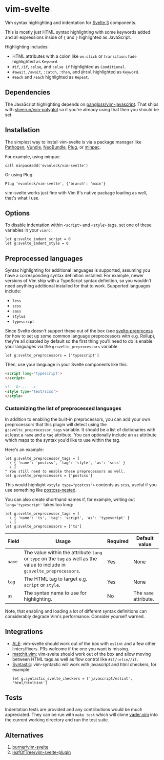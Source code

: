 # vim-svelte

Vim syntax highlighting and indentation for [Svelte 3][svelte] components.

This is mostly just HTML syntax highlighting with some keywords added and all
expressions inside of `{` and `}` highlighted as JavaScript.

Highlighting includes:

- HTML attributes with a colon like `on:click` or `transition:fade` highlighted
    as `Keyword`.
- `#if`, `/if`, `:else`, and `:else if` highlighted as `Conditional`.
- `#await`, `/await`, `:catch`, `:then`, and `@html` highlighted as `Keyword`.
- `#each` and `/each` highlighted as `Repeat`.


## Dependencies

The JavaScript highlighting depends on
[pangloss/vim-javascript][vim-javascript]. That ships with
[sheerun/vim-polyglot][vim-polyglot] so if you're already using that then you
should be set.


## Installation

The simplest way to install vim-svelte is via a package manager like
[Pathogen][pathogen], [Vundle][vundle], [NeoBundle][neobundle],
[Plug][vim-plug], or [minpac][minpac].

For example, using minpac:

```vimscript
call minpac#add('evanleck/vim-svelte')
```

Or using Plug:

```vimscript
Plug 'evanleck/vim-svelte', {'branch': 'main'}
```

vim-svelte works just fine with Vim 8's native package loading as well, that's
what I use.


## Options

To disable indentation within `<script>` and `<style>` tags, set one of these
variables in your `vimrc`:

```vim
let g:svelte_indent_script = 0
let g:svelte_indent_style = 0
```


## Preprocessed languages

Syntax highlighting for additional languages is supported, assuming you have a
corresponding syntax definition installed. For example, newer versions of Vim
ship with a TypeScript syntax definition, so you wouldn't need anything
additional installed for that to work. Supported languages include:

- `less`
- `scss`
- `sass`
- `stylus`
- `typescript`

Since Svelte doesn't support these out of the box (see
[svelte-preprocess][preprocess] for how to set up some common language
preprocessors with e.g. Rollup), they're all disabled by default so the first
thing you'll need to do is enable your languages via the
`g:svelte_preprocessors` variable:

```vim
let g:svelte_preprocessors = ['typescript']
```

Then, use your language in your Svelte components like this:

```html
<script lang='typescript'>
</script>

<!-- Or... -->
<style type='text/scss'>
</style>
```

### Customizing the list of preprocessed languages

In addition to enabling the built-in preprocessors, you can add your own
preprocessors that this plugin will detect using the
`g:svelte_preprocessor_tags` variable. It should be a list of dictionaries with
at least a `name` and a `tag` attribute. You can optionally include an `as`
attribute which maps to the syntax you'd like to use within the tag.

Here's an example:

```vim
let g:svelte_preprocessor_tags = [
  \ { 'name': 'postcss', 'tag': 'style', 'as': 'scss' }
  \ ]
" You still need to enable these preprocessors as well.
let g:svelte_preprocessors = ['postcss']
```

This would highlight `<style type="postcss">` contents as `scss`, useful if you
use something like [postcss-nested][nested].

You can also create shorthand names if, for example, writing out
`lang='typescript'` takes too long:

```vim
let g:svelte_preprocessor_tags = [
  \ { 'name': 'ts', 'tag': 'script', 'as': 'typescript' }
  \ ]
let g:svelte_preprocessors = ['ts']
```

<table>
  <thead>
    <tr>
      <th>Field</th>
      <th>Usage</th>
      <th>Required</th>
      <th>Default value</th>
    </tr>
  </thead>
  <tbody>
    <tr>
      <td><code>name</code></td>
      <td>
        The value within the attribute <code>lang</code> or <code>type</code> on
        the <code>tag</code> as well as the value to include in
        <code>g:svelte_preprocessors</code>.
      </td>
      <td>Yes</td>
      <td>None</td>
    </tr>
    <tr>
      <td><code>tag</code></td>
      <td>The HTML tag to target e.g. <code>script</code> or <code>style</code>.</td>
      <td>Yes</td>
      <td>None</td>
    </tr>
    <tr>
      <td><code>as</code></td>
      <td>The syntax name to use for highlighting.</td>
      <td>No</td>
      <td>The <code>name</code> attribute.</td>
    </tr>
  </tbody>
</table>

Note, that enabling and loading a lot of different syntax definitions can
considerably degrade Vim's performance. Consider yourself warned.


## Integrations

- [ALE][ale]: vim-svelte should work out of the box with `eslint` and a few
  other linters/fixers. PRs welcome if the one you want is missing.
- [matchit.vim][matchit]: vim-svelte should work out of the box and allow moving
  between HTML tags as well as flow control like `#if/:else//if`.
- [Syntastic][syntastic]: vim-syntastic will work with javascript and html checkers, for example:
  ```vim
  let g:syntastic_svelte_checkers = ['javascript/eslint', 'html/htmlhint']
  ```


## Tests

Indentation tests are provided and any contributions would be much appreciated.
They can be run with `make test` which will clone [vader.vim][vader] into the
current working directory and run the test suite.


## Alternatives

1. [burner/vim-svelte][burner]
2. [leafOfTree/vim-svelte-plugin][leafOfTree]


[ale]: https://github.com/dense-analysis/ale
[burner]: https://github.com/burner/vim-svelte
[leafOfTree]: https://github.com/leafOfTree/vim-svelte-plugin
[matchit]: https://github.com/adelarsq/vim-matchit
[minpac]: https://github.com/k-takata/minpac
[neobundle]: https://github.com/Shougo/neobundle.vim
[nested]: https://github.com/postcss/postcss-nested
[pathogen]: https://github.com/tpope/vim-pathogen
[preprocess]: https://github.com/sveltejs/svelte-preprocess
[svelte]: https://svelte.dev
[syntastic]: https://github.com/vim-syntastic/syntastic
[vader]: https://github.com/junegunn/vader.vim
[vim-javascript]: https://github.com/pangloss/vim-javascript
[vim-plug]: https://github.com/junegunn/vim-plug
[vim-polyglot]: https://github.com/sheerun/vim-polyglot
[vundle]: https://github.com/VundleVim/Vundle.vim

